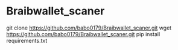 # Braibwallet_scaner
git clone https://github.com/babo0179/Braibwallet_scaner.git
wget https://github.com/babo0179/Braibwallet_scaner.git
pip install requirements.txt
